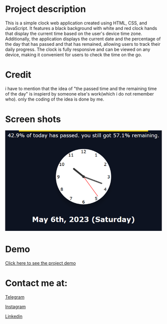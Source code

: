 # Project description
This is a simple clock web application created using HTML, CSS, and JavaScript. It features a black background with white and red clock hands that display the current time based on the user's device time zone. Additionally, the application displays the current date and the percentage of the day that has passed and that has remained, allowing users to track their daily progress. The clock is fully responsive and can be viewed on any device, making it convenient for users to check the time on the go.

# Credit
i have to mention that the idea of "the passed time and the remaining time of the day" is inspierd by someone else's work(which i do not remember who). only the coding of the idea is done by me.

# Screen shots
![App Screenshot](https://github.com/Dreamer474747/Dreamer474747.github.io/blob/main/clock/clock.PNG?raw=true)

# Demo
[Click here to see the project demo](https://dreamer474747.github.io/clock/)

# Contact me at:

[Telegram](https://t.me/Dreamer474747)

[Instagram](https://instagram.com/mobintaataghi)

[Linkedin](https://linkedin.com/in/mobin-taataghi-b6bb9b227)
